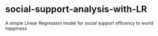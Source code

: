 # social-support-analysis-with-LR
A simple Linear Regression model for social support efficency to world happiness

